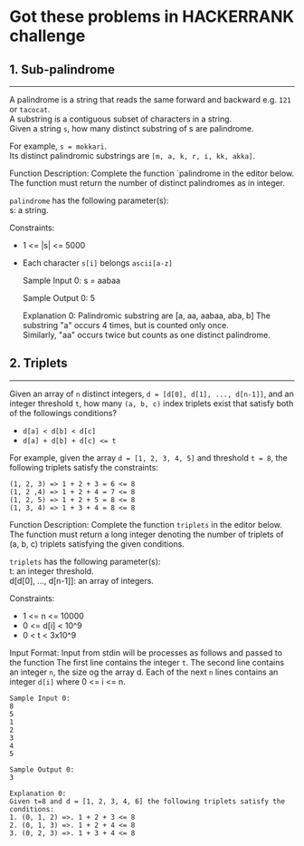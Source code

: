 # Got these problems in HACKERRANK challenge


## 1. Sub-palindrome
-----
A palindrome is a string that reads the same forward and backward e.g. `121` or `tacocat`.  
A substring is a contiguous subset of characters in a string.  
Given a string `s`, how many distinct substring of s are palindrome.   

For example, `s = mokkari`.   
Its distinct palindromic substrings are `[m, a, k, r, i, kk, akka]`.

Function Description:
Complete the function `palindrome  in the editor below.  
The function must return the number of distinct palindromes as in integer.


`palindrome` has the following parameter(s):   
   s: a string.
   
Constraints:  
 - 1 <= |s| <= 5000 
 - Each character `s[i]` belongs `ascii[a-z]`

 
 
	Sample Input 0:
	s = aabaa
	
	Sample Output 0:
	5
	
	Explanation 0:
	Palindromic substring are [a, aa, aabaa, aba, b]
	The substring "a" occurs 4 times, but is counted only once.  
	Similarly, "aa" occurs twice but counts as one distinct palindrome.
	

## 2. Triplets
-----
Given an array of `n` distinct integers, `d = [d[0], d[1], ..., d[n-1]]`, and an integer threshold `t`, how many `(a, b, c)` index triplets exist that satisfy both of the followings conditions?
- `d[a] < d[b] < d[c]`
- `d[a] + d[b] + d[c] <= t`

For example, given the array `d = [1, 2, 3, 4, 5]` and threshold `t = 8`, the following triplets satisfy the constraints:   

	(1, 2, 3) => 1 + 2 + 3 = 6 <= 8   
	(1, 2 ,4) => 1 + 2 + 4 = 7 <= 8   
	(1, 2, 5) => 1 + 2 + 5 = 8 <= 8   
	(1, 3, 4) => 1 + 3 + 4 = 8 <= 8   
		
Function Description:
Complete the function `triplets`  in the editor below.  
The function must return a long integer denoting the number of triplets of (a, b, c) triplets satisfying the given conditions.     


`triplets` has the following parameter(s):      
   t: an integer threshold.  
   d[d[0], ..., d[n-1]]: an array of integers.  
   
Constraints:  
 - 1 <= n <= 10000 
 - 0 <= d[i] < 10^9
 - 0 < t < 3x10^9
 
Input Format:
Input from stdin will be processes as follows and passed to the function
The first line contains the integer `t`.
The second line contains an integer `n`, the size og the array d.
Each of the next `n` lines contains an integer `d[i]` where 0 <= i <= n.


	Sample Input 0:
	8
	5
	1
	2
	3
	4
	5
	
	Sample Output 0:
	3
	
	Explanation 0:
	Given t=8 and d = [1, 2, 3, 4, 6] the following triplets satisfy the conditions:
	1. (0, 1, 2) =>. 1 + 2 + 3 <= 8
	2. (0, 1, 3) =>. 1 + 2 + 4 <= 8
	3. (0, 2, 3) =>. 1 + 3 + 4 <= 8
	